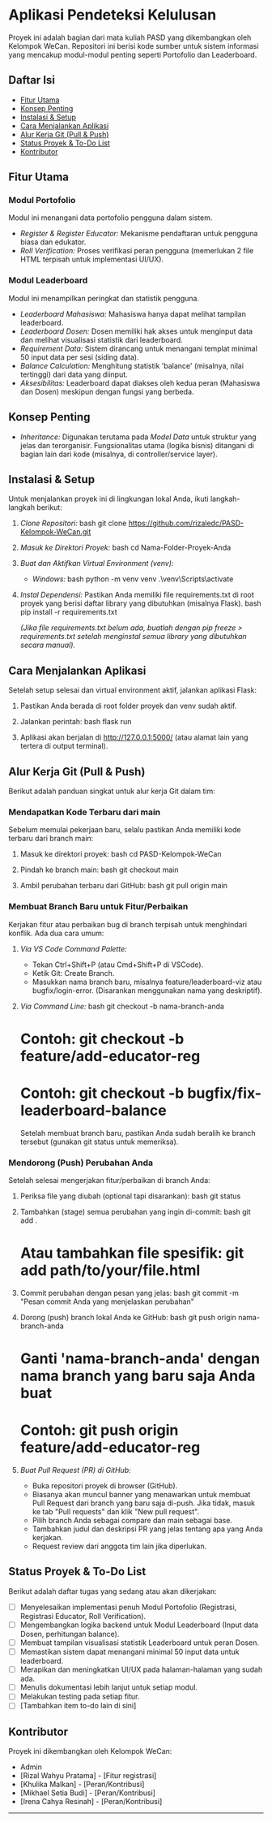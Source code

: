 # Aplikasi Pendeteksi Kelulusan
Proyek ini adalah bagian dari mata kuliah PASD yang dikembangkan oleh Kelompok WeCan. Repositori ini berisi kode sumber untuk sistem informasi yang mencakup modul-modul penting seperti Portofolio dan Leaderboard.

## Daftar Isi
- [Fitur Utama](#fitur-utama)
- [Konsep Penting](#konsep-penting)
- [Instalasi & Setup](#instalasi--setup)
- [Cara Menjalankan Aplikasi](#cara-menjalankan-aplikasi)
- [Alur Kerja Git (Pull & Push)](#alur-kerja-git-pull--push)
- [Status Proyek & To-Do List](#status-proyek--to-do-list)
- [Kontributor](#kontributor)

## Fitur Utama

### Modul Portofolio
Modul ini menangani data portofolio pengguna dalam sistem.
- *Register & Register Educator:* Mekanisme pendaftaran untuk pengguna biasa dan edukator.
- *Roll Verification:* Proses verifikasi peran pengguna (memerlukan 2 file HTML terpisah untuk implementasi UI/UX).

### Modul Leaderboard
Modul ini menampilkan peringkat dan statistik pengguna.
- *Leaderboard Mahasiswa:* Mahasiswa hanya dapat melihat tampilan leaderboard.
- *Leaderboard Dosen:* Dosen memiliki hak akses untuk menginput data dan melihat visualisasi statistik dari leaderboard.
- *Requirement Data:* Sistem dirancang untuk menangani templat minimal 50 input data per sesi (siding data).
- *Balance Calculation:* Menghitung statistik 'balance' (misalnya, nilai tertinggi) dari data yang diinput.
- *Aksesibilitas:* Leaderboard dapat diakses oleh kedua peran (Mahasiswa dan Dosen) meskipun dengan fungsi yang berbeda.

## Konsep Penting

- *Inheritance:* Digunakan terutama pada *Model Data* untuk struktur yang jelas dan terorganisir. Fungsionalitas utama (logika bisnis) ditangani di bagian lain dari kode (misalnya, di controller/service layer).

## Instalasi & Setup

Untuk menjalankan proyek ini di lingkungan lokal Anda, ikuti langkah-langkah berikut:

1.  *Clone Repositori:*
    bash
    git clone https://github.com/rizaledc/PASD-Kelompok-WeCan.git
    
2.  *Masuk ke Direktori Proyek:*
    bash
    cd Nama-Folder-Proyek-Anda
    
3.  *Buat dan Aktifkan Virtual Environment (venv):*
    *   *Windows:*
        bash
        python -m venv venv
        .\venv\Scripts\activate
        
4.  *Instal Dependensi:*
    Pastikan Anda memiliki file requirements.txt di root proyek yang berisi daftar library yang dibutuhkan (misalnya Flask).
    bash
    pip install -r requirements.txt
    
    *(Jika file requirements.txt belum ada, buatlah dengan pip freeze > requirements.txt setelah menginstal semua library yang dibutuhkan secara manual).*

## Cara Menjalankan Aplikasi

Setelah setup selesai dan virtual environment aktif, jalankan aplikasi Flask:

1.  Pastikan Anda berada di root folder proyek dan venv sudah aktif.
2.  Jalankan perintah:
    bash
    flask run
    
3.  Aplikasi akan berjalan di http://127.0.0.1:5000/ (atau alamat lain yang tertera di output terminal).

## Alur Kerja Git (Pull & Push)

Berikut adalah panduan singkat untuk alur kerja Git dalam tim:

### Mendapatkan Kode Terbaru dari main

Sebelum memulai pekerjaan baru, selalu pastikan Anda memiliki kode terbaru dari branch main:

1.  Masuk ke direktori proyek:
    bash
    cd PASD-Kelompok-WeCan
    
2.  Pindah ke branch main:
    bash
    git checkout main
    
3.  Ambil perubahan terbaru dari GitHub:
    bash
    git pull origin main
    

### Membuat Branch Baru untuk Fitur/Perbaikan

Kerjakan fitur atau perbaikan bug di branch terpisah untuk menghindari konflik.
Ada dua cara umum:

1.  *Via VS Code Command Palette:*
    *   Tekan Ctrl+Shift+P (atau Cmd+Shift+P di VSCode).
    *   Ketik Git: Create Branch.
    *   Masukkan nama branch baru, misalnya feature/leaderboard-viz atau bugfix/login-error. (Disarankan menggunakan nama yang deskriptif).
2.  *Via Command Line:*
    bash
    git checkout -b nama-branch-anda
    # Contoh: git checkout -b feature/add-educator-reg
    # Contoh: git checkout -b bugfix/fix-leaderboard-balance
    
    Setelah membuat branch baru, pastikan Anda sudah beralih ke branch tersebut (gunakan git status untuk memeriksa).

### Mendorong (Push) Perubahan Anda

Setelah selesai mengerjakan fitur/perbaikan di branch Anda:

1.  Periksa file yang diubah (optional tapi disarankan):
    bash
    git status
    
2.  Tambahkan (stage) semua perubahan yang ingin di-commit:
    bash
    git add .
    # Atau tambahkan file spesifik: git add path/to/your/file.html
    
3.  Commit perubahan dengan pesan yang jelas:
    bash
    git commit -m "Pesan commit Anda yang menjelaskan perubahan"
    
4.  Dorong (push) branch lokal Anda ke GitHub:
    bash
    git push origin nama-branch-anda
    # Ganti 'nama-branch-anda' dengan nama branch yang baru saja Anda buat
    # Contoh: git push origin feature/add-educator-reg
    
5.  *Buat Pull Request (PR) di GitHub:*
    *   Buka repositori proyek di browser (GitHub).
    *   Biasanya akan muncul banner yang menawarkan untuk membuat Pull Request dari branch yang baru saja di-push. Jika tidak, masuk ke tab "Pull requests" dan klik "New pull request".
    *   Pilih branch Anda sebagai compare dan main sebagai base.
    *   Tambahkan judul dan deskripsi PR yang jelas tentang apa yang Anda kerjakan.
    *   Request review dari anggota tim lain jika diperlukan.

## Status Proyek & To-Do List

Berikut adalah daftar tugas yang sedang atau akan dikerjakan:

- [ ] Menyelesaikan implementasi penuh Modul Portofolio (Registrasi, Registrasi Educator, Roll Verification).
- [ ] Mengembangkan logika backend untuk Modul Leaderboard (Input data Dosen, perhitungan balance).
- [ ] Membuat tampilan visualisasi statistik Leaderboard untuk peran Dosen.
- [ ] Memastikan sistem dapat menangani minimal 50 input data untuk leaderboard.
- [ ] Merapikan dan meningkatkan UI/UX pada halaman-halaman yang sudah ada.
- [ ] Menulis dokumentasi lebih lanjut untuk setiap modul.
- [ ] Melakukan testing pada setiap fitur.
- [ ] [Tambahkan item to-do lain di sini]

## Kontributor

Proyek ini dikembangkan oleh Kelompok WeCan:
- Admin 
- [Rizal Wahyu Pratama] - [Fitur registrasi]
- [Khulika Malkan] - [Peran/Kontribusi]
- [Mikhael Setia Budi] - [Peran/Kontribusi]
- [Irena Cahya Resinah] - [Peran/Kontribusi]
---
